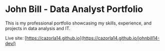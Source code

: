 # John Bill - Data Analyst Portfolio

This is my professional portfolio showcasing my skills, experience, and projects in data analysis and IT.

Live site: [https://cazorla14.github.io](https://cazorla14.github.io/johnbill14-dev/)
